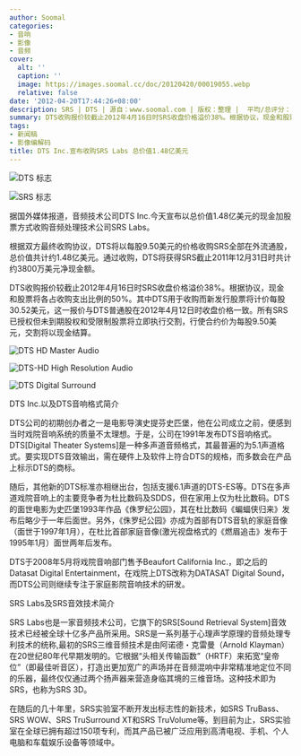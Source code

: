 ```yaml
---
author: Soomal
categories:
- 音响
- 影像
- 音频
cover:
  alt: ''
  caption: ''
  image: https://images.soomal.cc/doc/20120420/00019055.webp
  relative: false
date: '2012-04-20T17:44:26+08:00'
description: SRS | DTS | 源自：www.soomal.com | 版权：整理 |  平均/总评分：10.00/20
summary: DTS收购报价较截止2012年4月16日时SRS收盘价格溢价38%。根据协议，现金和股票将各占收购支出比例的50%。其中DTS用于收购而新发行股票将计价每股30.52美元，这一报价与DTS普通股在2012年4月12日时收盘价格一致。所有SRS已授权但未到期股权和受限制股票将立即执行交割，行使合约价为每股9.50美元，交割将以现金结算。
tags:
- 新闻稿
- 影像编解码
title: DTS Inc.宣布收购SRS Labs 总价值1.48亿美元
---
```


![DTS 标志](https://images.soomal.cc/doc/20120420/00019054.webp)



![SRS 标志](https://images.soomal.cc/doc/20120420/00019055.webp)



据国外媒体报道，音频技术公司DTS Inc.今天宣布以总价值1.48亿美元的现金加股票方式收购音频处理技术公司SRS Labs。



根据双方最终收购协议，DTS将以每股9.50美元的价格收购SRS全部在外流通股，总价值共计约1.48亿美元。通过收购，DTS将获得SRS截止2011年12月31日时共计约3800万美元净现金额。



DTS收购报价较截止2012年4月16日时SRS收盘价格溢价38%。根据协议，现金和股票将各占收购支出比例的50%。其中DTS用于收购而新发行股票将计价每股30.52美元，这一报价与DTS普通股在2012年4月12日时收盘价格一致。所有SRS已授权但未到期股权和受限制股票将立即执行交割，行使合约价为每股9.50美元，交割将以现金结算。



![DTS HD Master Audio](https://images.soomal.cc/doc/20090606/00002039.webp)



![DTS-HD High Resolution Audio](https://images.soomal.cc/doc/20090606/00002040.webp)



![DTS Digital Surround](https://images.soomal.cc/doc/20090606/00002041.webp)



DTS Inc.以及DTS音响格式简介



DTS公司的初期创办者之一是电影导演史提芬史匹堡，他在公司成立之前，便感到当时戏院音响系统的质量不太理想。于是，公司在1991年发布DTS音响格式。DTS[Digital Theater Systems]是一种多声道音频格式，其最普遍的为5.1声道格式。要实现DTS音效输出，需在硬件上及软件上符合DTS的规格，而多数会在产品上标示DTS的商标。



随后，其他新的DTS标准亦相继出台，包括支援6.1声道的DTS-ES等。DTS在多声道戏院音响上的主要竞争者为杜比数码及SDDS，但在家用上仅为杜比数码。DTS的面世电影为史匹堡1993年作品《侏罗纪公园》，其在杜比数码《蝙蝠侠归来》发布后略少于一年后面世。另外，《侏罗纪公园》亦成为首部有DTS音轨的家庭音像（面世于1997年1月），在杜比首部家庭音像(激光视盘格式的《燃眉追击》发布于1995年1月）面世两年后发布。



DTS于2008年5月将戏院音响部门售予Beaufort California Inc.，即之后的Datasat Digital Entertainment，在戏院上DTS改称为DATASAT Digital Sound，而DTS公司则继续专注于家庭影院音响技术的研发。



SRS Labs及SRS音效技术简介



SRS Labs也是一家音频技术公司，它旗下的SRS[Sound Retrieval System]音效技术已经被全球十亿多产品所采用。SRS是一系列基于心理声学原理的音频处理专利技术的统称,最初的SRS三维音频技术是由阿诺德・克雷曼（Arnold Klayman）在20世纪80年代早期发明的。它根据“头相关传输函数”（HRTF）来拓宽“皇帝位”（即最佳听音区），打造出更加宽广的声场并在音频混响中非常精准地定位不同的乐器，最终仅仅通过两个扬声器来营造身临其境的三维音场。这种技术即为SRS，也称为SRS 3D。



在随后的几十年里，SRS实验室不断开发出标志性的新技术，如SRS TruBass、SRS WOW、SRS TruSurround XT和SRS TruVolume等。到目前为止，SRS实验室在全球已拥有超过150项专利，而其产品已被广泛应用到高清电视、手机、个人电脑和车载娱乐设备等领域中。